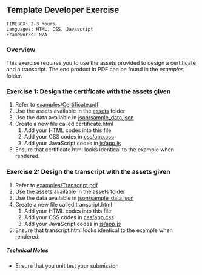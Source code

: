 ## Template Developer Exercise

```
TIMEBOX: 2-3 hours.
Languages: HTML, CSS, Javascript
Frameworks: N/A
```

### Overview

This exercise requires you to use the assets provided to design a certificate and a transcript.
The end product in PDF can be found in the *examples* folder.

### Exercise 1: Design the certificate with the assets given
1. Refer to [examples/Certificate.pdf](boilerplate/examples/Certificate.pdf)
2. Use the assets available in the [assets](boilerplate/assets) folder
3. Use the data available in [json/sample_data.json](boilerplate/json/sample_data.json)
4. Create a new file called certificate.html
    1. Add your HTML codes into this file
    2. Add your CSS codes in [css/app.css](boilerplate/css/app.css)
    3. Add your JavaScript codes in [js/app.js](boilerplate/js/app.js)
5. Ensure that certificate.html looks identical to the example when rendered.

### Exercise 2: Design the transcript with the assets given
1. Refer to [examples/Transcript.pdf](boilerplate/examples/Transcript.pdf)
2. Use the assets available in the [assets](boilerplate/assets) folder
3. Use the data available in [json/sample_data.json](boilerplate/json/sample_data.json)
4. Create a new file called transcript.html
    1. Add your HTML codes into this file
    2. Add your CSS codes in [css/app.css](boilerplate/css/app.css)
    3. Add your JavaScript codes in [js/app.js](boilerplate/js/app.js)
5. Ensure that transcript.html looks identical to the example when rendered.

##### Technical Notes
- Ensure that you unit test your submission
